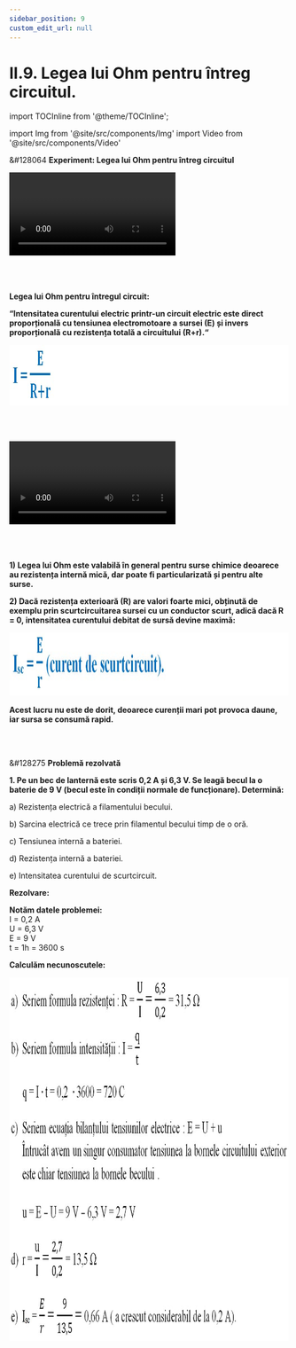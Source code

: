 ```yaml
---
sidebar_position: 9
custom_edit_url: null
---
```


# II.9. Legea lui Ohm pentru întreg circuitul.



import TOCInline from '@theme/TOCInline';

<TOCInline toc={toc} />



import Img from '@site/src/components/Img'
import Video from '@site/src/components/Video'







<div class="alert alert--success" role="alert">

&#128064 **Experiment: Legea lui Ohm pentru întreg circuitul**


<Video src="https://www.youtube.com/embed/XHSI4pFnkFU" lazy={false} />



**Materiale necesare:**    
Baterii electrice de diferite tensiuni electromotoare cu rezistență internă cunoscută (sursă de tensiune variabilă), rezistor de o anumită valoare (50 Ω), fire de legătură, ampermetru, voltmetru (multimetru).


<br></br>

**Descrierea experimentului:**
- Leagă în serie ampermetrul cu rezistorul de 50 Ω și cu o baterie cu tensiunea electromotoare de 1,5 V și rezistență internă de 21 Ω. Măsoară intensitatea curentului electric ce trece prin rezistor.


<Img className="img-responsive4" src="fizica/clasa8/capitolul2/2_2_6_Poza0bis1_ExperimentLegeaLuiOhmPentruIntregCircuitul-schema1.png" width="1000" height="264" lazy={false} />

<br></br>
<br></br>

- Leagă în serie ampermetrul cu rezistorul de 50 Ω și cu o baterie cu tensiunea electromotoare de 4,5 V și rezistență internă de 6,6 Ω. Măsoară intensitatea curentului electric ce trece prin rezistor.


<Img className="img-responsive4" src="fizica/clasa8/capitolul2/2_2_6_Poza0bis2_ExperimentLegeaLuiOhmPentruIntregCircuitul-schema2.png" width="1000" height="266" lazy={false} />

<br></br>
<br></br>


- Calculează pentru fiecare măsurătoare rezistența totală a circuitului, R + r.

- Trece datele experimentale în următorul tabel și calculează intensitatea curentului electric cu formula



<Img className="img-responsive4" src="fizica/clasa8/capitolul2/2_2_6_Poza0bis3_ExperimentLegeaLuiOhmPentruIntregCircuitul-FormulaIntensitate.png" width="1000" height="95" lazy={false} />

<br></br>
<br></br>



<Img className="img-responsive4" src="fizica/clasa8/capitolul2/2_2_6_Poza0bis4_ExperimentLegeaLuiOhmPentruIntregCircuitul-TabelDate.png" width="1000" height="203" lazy={false} />

<br></br>
<br></br>



Observații:
> _Intensitatea curentului electric printr-un circuit crește odată cu creșterea tensiunii electromotoare a sursei (E)._
> _Intensitatea curentului electric printr-un circuit crește odată cu scăderea rezistenței totale a circuitului._



</div>


<br></br>







<div class="alert alert--primary" role="alert">



**Legea lui Ohm pentru întregul circuit:**

**“Intensitatea curentului electric printr-un circuit electric este direct proporțională cu tensiunea electromotoare a sursei (E) și invers proporțională cu rezistența totală a circuitului (R+r).“**

<Img className="img-responsive4" src="fizica/clasa8/capitolul2/2_2_6_Poza1_FormulaLegiiLuiOhmPentruIntregulCircuit_vers2.jpg" width="1000" height="109" />



</div>





<br></br>




<div class="alert alert--primary" role="alert">



<Video src="https://www.youtube.com/embed/ZA_lhFrdLKM" lazy={false} />



<br></br>


<Video src="https://www.youtube.com/embed/JVzyO51W5kU" lazy={false} />




</div>




<br></br>


<div class="alert alert--primary" role="alert">


**1) Legea lui Ohm este valabilă în general pentru surse chimice deoarece au rezistența internă mică, dar poate fi particularizată și pentru alte surse.**

**2) Dacă rezistența exterioară (R) are valori foarte mici, obținută de exemplu prin scurtcircuitarea sursei cu un conductor scurt, adică dacă R = 0, intensitatea curentului debitat de sursă devine maximă:**


<Img className="img-responsive4" src="fizica/clasa8/capitolul2/2_2_6_Poza2_FormulaLegiiLuiOhmScurtCircuit_vers2_PentruRecapitulare.jpg" width="1000" height="114" />


**Acest lucru nu este de dorit, deoarece curenții mari pot provoca daune, iar sursa se consumă rapid.**




</div>



<br></br>



<div class="alert alert--warning" role="alert">

&#128275 **Problemă rezolvată**


**1. Pe un bec de lanternă este scris 0,2 A și 6,3 V. Se leagă becul la o baterie de 9 V (becul este în condiții normale de funcționare). Determină:**

a)	Rezistența electrică a filamentului becului.

b)	Sarcina electrică ce trece prin filamentul becului timp de o oră.

c)	Tensiunea internă a bateriei.

d)	Rezistența internă a bateriei.

e)	Intensitatea curentului de scurtcircuit.



**Rezolvare:**

**Notăm datele problemei:**   
I = 0,2 A    
U = 6,3 V    
E = 9 V    
t = 1h = 3600 s

**Calculăm necunoscutele:**


<Img className="img-responsive4" src="fizica/clasa8/capitolul2/2_2_6_Poza3_RezolvareProblemaModel1_vers2.jpg" width="1000" height="656" />



</div>




